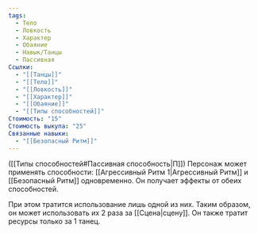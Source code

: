 ```yaml
---
tags:
  - Тело
  - Ловкость
  - Характер
  - Обаяние
  - Навык/Танцы
  - Пассивная
Ссылки:
  - "[[Танцы]]"
  - "[[Тело]]"
  - "[[Ловкость]]"
  - "[[Характер]]"
  - "[[Обаяние]]"
  - "[[Типы способностей]]"
Стоимость: "15"
Стоимость выкупа: "25"
Связанные навыки:
  - "[[Безопасный Ритм]]"
---
```

([[Типы способностей#Пассивная способность|П]]) Персонаж может применять способности: [[Агрессивный Ритм 1|Агрессивный Ритм]] и [[Безопасный Ритм]] одновременно. Он получает эффекты от обеих способностей. 

При этом тратится использование лишь одной из них. Таким образом, он может использовать их 2 раза за [[Сцена|сцену]]. Он также тратит ресурсы только за 1 танец.